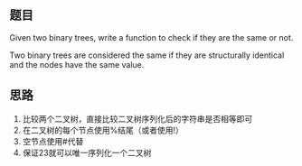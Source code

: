 ## 题目
Given two binary trees, write a function to check if they are the same or not.

Two binary trees are considered the same if they are structurally identical and the nodes have the same value.


## 思路
1. 比较两个二叉树，直接比较二叉树序列化后的字符串是否相等即可
2. 在二叉树的每个节点使用%结尾（或者使用!）
3. 空节点使用#代替
4. 保证23就可以唯一序列化一个二叉树
